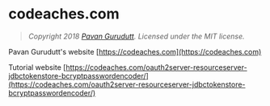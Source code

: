 # codeaches.com

> *Copyright 2018 [Pavan Gurudutt](https://codeaches.com). Licensed under the MIT license.*

Pavan Gurudutt's website [https://codeaches.com](https://codeaches.com)

Tutorial website [https://codeaches.com/oauth2server-resourceserver-jdbctokenstore-bcryptpasswordencoder/](https://codeaches.com/oauth2server-resourceserver-jdbctokenstore-bcryptpasswordencoder/)

